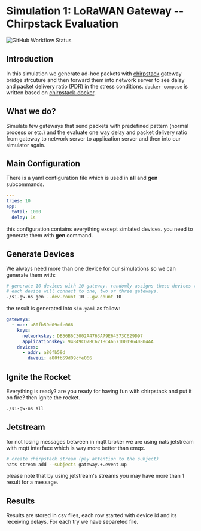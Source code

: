 # Simulation 1: LoRaWAN Gateway -- Chirpstack Evaluation

![GitHub Workflow Status](https://img.shields.io/github/workflow/status/citado/s1-gw-ns/lint?label=lint&logo=github&style=flat-square)

## Introduction

In this simulation we generate ad-hoc packets with [chirpstack](https://www.chirpstack.io/) gateway bridge strcuture
and then forward them into network server to see dalay and packet delivery ratio (PDR) in the stress conditions.
`docker-compose` is written based on [chirpstack-docker](https://github.com/brocaar/chirpstack-docker).

## What we do?

Simulate few gateways that send packets with predefined pattern (normal process or etc.)
and the evaluate one way delay and packet delivery ratio from gateway to network server
to application server and then into our simulator again.

## Main Configuration

There is a yaml configuration file which is used in **all** and **gen** subcommands.

```yaml
---
tries: 10
app:
  total: 1000
  delay: 1s
```

this configuration contains everything except simlated devices. you need to
generate them with **gen** command.

## Generate Devices

We always need more than one device for our simulations so we can generate them with:

```sh
# generate 10 devices with 10 gateway. randomly assigns these devices to gateway.
# each device will connect to one, two or three gateways.
./s1-gw-ns gen --dev-count 10 --gw-count 10
```

the result is generated into `sim.yaml` as follow:

```yaml
gateways:
  - mac: a80fb59d09cfe066
    keys:
      networkskey: DB56B6C3002A4763A79E64573C629D97
      applicationskey: 94B49CD7BC621BC46571D019640804AA
    devices:
      - addr: a80fb59d
        deveui: a80fb59d09cfe066
```

## Ignite the Rocket

Everything is ready? are you ready for having fun with chirpstack and put it on fire?
then ignite the rocket.

```sh
./s1-gw-ns all
```

## Jetstream

for not losing messages between in mqtt broker we are using nats jetstream with mqtt interface
which is way more better than emqx.

```sh
# create chirpstack stream (pay attention to the subject)
nats stream add --subjects gateway.+.event.up
```

please note that by using jetstream's streams you may have more than 1 result for a message.

## Results

Results are stored in csv files, each row started with device id and its receiving delays.
For each try we have separeted file.
